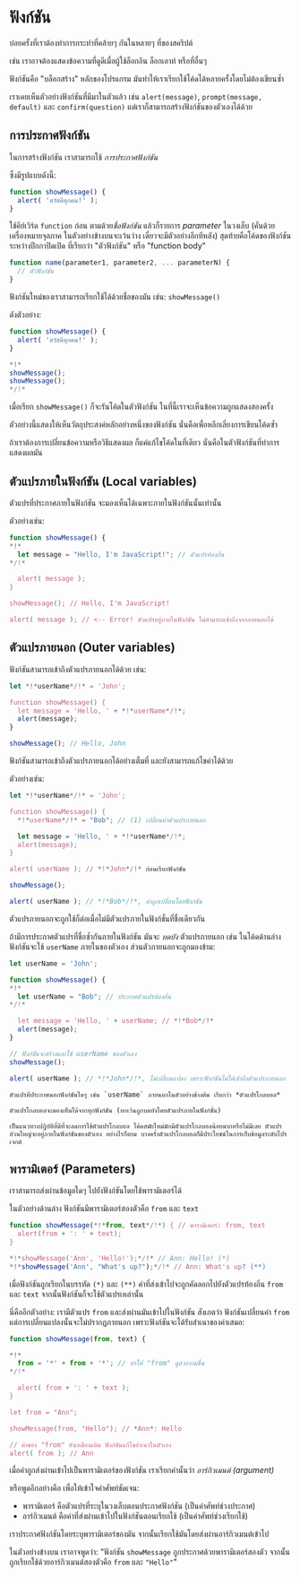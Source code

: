 # ฟังก์ชัน

บ่อยครั้งที่เราต้องทำการกระทำที่คล้ายๆ กันในหลายๆ ที่ของสคริปต์

เช่น เราอาจต้องแสดงข้อความที่ดูดีเมื่อผู้ใช้ล็อกอิน ล็อกเอาท์ หรือที่อื่นๆ

ฟังก์ชันคือ "บล็อกสร้าง" หลักของโปรแกรม มันทำให้เราเรียกใช้โค้ดได้หลายครั้งโดยไม่ต้องเขียนซ้ำ

เราเคยเห็นตัวอย่างฟังก์ชันที่มีมาในตัวแล้ว เช่น `alert(message)`, `prompt(message, default)` และ `confirm(question)` แต่เราก็สามารถสร้างฟังก์ชันของตัวเองได้ด้วย

## การประกาศฟังก์ชัน

ในการสร้างฟังก์ชัน เราสามารถใช้ *การประกาศฟังก์ชัน*

ซึ่งมีรูปแบบดังนี้:

```js
function showMessage() {
  alert( 'สวัสดีทุกคน!' );
}
```

ใช้คีย์เวิร์ด `function` ก่อน ตามด้วย*ชื่อฟังก์ชัน* แล้วก็รายการ *parameter* ในวงเล็บ (คั่นด้วยเครื่องหมายจุลภาค ในตัวอย่างข้างบนจะเว้นว่าง เดี๋ยวจะมีตัวอย่างอีกทีหลัง) สุดท้ายคือโค้ดของฟังก์ชันระหว่างปีกกาปิดเปิด ที่เรียกว่า "ตัวฟังก์ชัน" หรือ "function body" 

```js
function name(parameter1, parameter2, ... parameterN) {
  // ตัวฟังก์ชัน
}
```

ฟังก์ชันใหม่ของเราสามารถเรียกใช้ได้ด้วยชื่อของมัน เช่น: `showMessage()`

ดังตัวอย่าง:

```js run
function showMessage() {
  alert( 'สวัสดีทุกคน!' );
}

*!*
showMessage();
showMessage();
*/!*  
```

เมื่อเรียก `showMessage()` ก็จะรันโค้ดในตัวฟังก์ชัน ในที่นี้เราจะเห็นข้อความถูกแสดงสองครั้ง

ตัวอย่างนี้แสดงให้เห็นวัตถุประสงค์หลักอย่างหนึ่งของฟังก์ชัน นั่นคือเพื่อหลีกเลี่ยงการเขียนโค้ดซ้ำ

ถ้าเราต้องการเปลี่ยนข้อความหรือวิธีแสดงผล ก็แค่แก้ไขโค้ดในที่เดียว นั่นคือในตัวฟังก์ชันที่ทำการแสดงผลมัน

## ตัวแปรภายในฟังก์ชัน (Local variables)

ตัวแปรที่ประกาศภายในฟังก์ชัน จะมองเห็นได้เฉพาะภายในฟังก์ชันนั้นเท่านั้น

ตัวอย่างเช่น:

```js run
function showMessage() {
*!*
  let message = "Hello, I'm JavaScript!"; // ตัวแปรท้องถิ่น
*/!*

  alert( message );
}

showMessage(); // Hello, I'm JavaScript!

alert( message ); // <-- Error! ตัวแปรอยู่ภายในฟังก์ชัน ไม่สามารถเข้าถึงจากภายนอกได้
```

## ตัวแปรภายนอก (Outer variables)

ฟังก์ชันสามารถเข้าถึงตัวแปรภายนอกได้ด้วย เช่น:

```js run no-beautify
let *!*userName*/!* = 'John';

function showMessage() {
  let message = 'Hello, ' + *!*userName*/!*;
  alert(message);
}

showMessage(); // Hello, John
```

ฟังก์ชันสามารถเข้าถึงตัวแปรภายนอกได้อย่างเต็มที่ และยังสามารถแก้ไขค่าได้ด้วย

ตัวอย่างเช่น:

```js run
let *!*userName*/!* = 'John';

function showMessage() {
  *!*userName*/!* = "Bob"; // (1) เปลี่ยนค่าตัวแปรภายนอก

  let message = 'Hello, ' + *!*userName*/!*;
  alert(message);
}

alert( userName ); // *!*John*/!* ก่อนเรียกฟังก์ชัน

showMessage();

alert( userName ); // *!*Bob*/!*, ค่าถูกเปลี่ยนโดยฟังก์ชัน  
```

ตัวแปรภายนอกจะถูกใช้ก็ต่อเมื่อไม่มีตัวแปรภายในฟังก์ชั่นที่ชื่อเดียวกัน

ถ้ามีการประกาศตัวแปรที่ชื่อซ้ำกันภายในฟังก์ชัน มันจะ *บดบัง* ตัวแปรภายนอก เช่น ในโค้ดด้านล่าง ฟังก์ชันจะใช้ `userName` ภายในของตัวเอง ส่วนตัวภายนอกจะถูกมองข้าม:

```js run
let userName = 'John';

function showMessage() {
*!*
  let userName = "Bob"; // ประกาศตัวแปรท้องถิ่น 
*/!*

  let message = 'Hello, ' + userName; // *!*Bob*/!*
  alert(message);
}

// ฟังก์ชันจะสร้างและใช้ userName ของตัวเอง
showMessage();

alert( userName ); // *!*John*/!*, ไม่เปลี่ยนแปลง เพราะฟังก์ชันไม่ได้เข้าถึงตัวแปรภายนอก
```

```smart header="ตัวแปรโกลบอล (Global variables)"
ตัวแปรที่ประกาศนอกฟังก์ชันใดๆ เช่น `userName` ภายนอกในตัวอย่างข้างต้น เรียกว่า *ตัวแปรโกลบอล* 

ตัวแปรโกลบอลจะมองเห็นได้จากทุกฟังก์ชัน (ยกเว้นถูกบดบังโดยตัวแปรภายในฟังก์ชั่น)

เป็นแนวทางปฏิบัติที่ดีที่จะลดการใช้ตัวแปรโกลบอล โค้ดสมัยใหม่มักมีตัวแปรโกลบอลน้อยมากหรือไม่มีเลย ตัวแปรส่วนใหญ่จะอยู่ภายในฟังก์ชันของตัวเอง อย่างไรก็ตาม บางครั้งตัวแปรโกลบอลก็มีประโยชน์ในการเก็บข้อมูลระดับโปรเจกต์
```

## พารามิเตอร์ (Parameters)

เราสามารถส่งผ่านข้อมูลใดๆ ไปยังฟังก์ชันโดยใช้พารามิเตอร์ได้

ในตัวอย่างด้านล่าง ฟังก์ชันมีพารามิเตอร์สองตัวคือ `from` และ `text`

```js run
function showMessage(*!*from, text*/!*) { // พารามิเตอร์: from, text
  alert(from + ': ' + text);
}

*!*showMessage('Ann', 'Hello!');*/!* // Ann: Hello! (*)
*!*showMessage('Ann', "What's up?");*/!* // Ann: What's up? (**)
```

เมื่อฟังก์ชันถูกเรียกในบรรทัด `(*)` และ `(**)` ค่าที่ส่งเข้าไปจะถูกคัดลอกไปยังตัวแปรท้องถิ่น `from` และ `text` จากนั้นฟังก์ชันก็จะใช้ตัวแปรเหล่านั้น

นี่คืออีกตัวอย่าง: เรามีตัวแปร `from` และส่งผ่านมันเข้าไปในฟังก์ชัน สังเกตว่า ฟังก์ชันเปลี่ยนค่า `from` แต่การเปลี่ยนแปลงนั้นจะไม่ปรากฏภายนอก เพราะฟังก์ชันจะได้รับสำเนาของค่าเสมอ:

```js run
function showMessage(from, text) {

*!*
  from = '*' + from + '*'; // ทำให้ "from" ดูสวยงามขึ้น
*/!*

  alert( from + ': ' + text );
}

let from = "Ann";

showMessage(from, "Hello"); // *Ann*: Hello

// ค่าของ "from" ยังเหมือนเดิม ฟังก์ชันแก้ไขสำเนาในตัวเอง
alert( from ); // Ann  
```

เมื่อค่าถูกส่งผ่านเข้าไปเป็นพารามิเตอร์ของฟังก์ชัน เราเรียกค่านั้นว่า *อาร์กิวเมนต์ (argument)*

หรือพูดอีกอย่างคือ เพื่อให้เข้าใจคำศัพท์ชัดเจน:

- พารามิเตอร์ คือตัวแปรที่ระบุในวงเล็บตอนประกาศฟังก์ชัน (เป็นคำศัพท์ช่วงประกาศ)
- อาร์กิวเมนต์ คือค่าที่ส่งผ่านเข้าไปในฟังก์ชันตอนเรียกใช้ (เป็นคำศัพท์ช่วงเรียกใช้)

เราประกาศฟังก์ชันโดยระบุพารามิเตอร์ของมัน จากนั้นเรียกใช้มันโดยส่งผ่านอาร์กิวเมนต์เข้าไป

ในตัวอย่างข้างบน เราอาจพูดว่า: "ฟังก์ชัน `showMessage` ถูกประกาศด้วยพารามิเตอร์สองตัว จากนั้นถูกเรียกใช้ด้วยอาร์กิวเมนต์สองตัวคือ `from` และ `"Hello"`"
